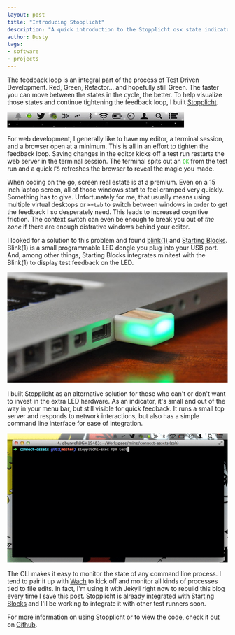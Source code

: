 ```yaml
---
layout: post
title: "Introducing Stopplicht"
description: "A quick introduction to the Stopplicht osx state indicator."
author: Dusty
tags:
- software
- projects
---
```


The feedback loop is an integral part of the process of Test Driven Development. Red, Green, Refactor... and hopefully still Green. The faster you can move between the states in the cycle, the better. To help visualize those states and continue tightening the feedback loop, I built [Stopplicht](http://github.com/dustyburwell/stopplicht).

![small demo](/static/stopplicht/animated_demo.gif)

For web development, I generally like to have my editor, a terminal session, and a browser open at a minimum. This is all in an effort to tighten the feedback loop. Saving changes in the editor kicks off a test run restarts the web server in the terminal session. The terminal spits out an <code style="color: limegreen">OK</code> from the test run and a quick `F5` refreshes the browser to reveal the magic you made.

When coding on the go, screen real estate is at a premium. Even on a 15 inch laptop screen, all of those windows start to feel cramped very quickly. Something has to give. Unfortunately for me, that usually means using multiple virtual desktops or `⌘+tab` to switch between windows in order to get the feedback I so desperately need. This leads to increased cognitive friction. The context switch can even be enough to break you out of *the zone* if there are enough distrative windows behind your editor.

I looked for a solution to this problem and found [blink(1)](http://thingm.com/products/blink-1/) and [Starting Blocks](https://github.com/darrencauthon/starting_blocks). Blink(1) is a small programmable LED dongle you plug into your USB port. And, among other things, Starting Blocks integrates minitest with the Blink(1) to display test feedback on the LED.

![blink demo](/static/stopplicht/blink_demo.jpg)

I built Stopplicht as an alternative solution for those who can't or don't want to invest in the extra LED hardware. As an indicator, it's small and out of the way in your menu bar, but still visible for quick feedback. It runs a small tcp server and responds to network interactions, but also has a simple command line interface for ease of integration.

![big demo](/static/stopplicht/animated_demo_2.gif)

The CLI makes it easy to monitor the state of any command line process. I tend to pair it up with [Wach](https://github.com/quackingduck/wach) to kick off and monitor all kinds of processes tied to file edits. In fact, I'm using it with Jekyll right now to rebuild this blog every time I save this post. Stopplicht is already integrated with [Starting Blocks](https://github.com/darrencauthon/starting_blocks-stopplicht) and I'll be working to integrate it with other test runners soon.

For more information on using Stopplicht or to view the code, check it out on [Github](https://github.com/dustyburwell/stopplicht).
